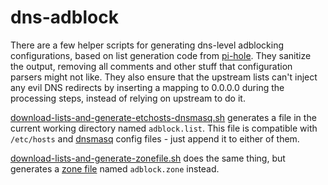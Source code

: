 # dns-adblock

There are a few helper scripts for generating dns-level adblocking configurations, based on list generation code from [pi-hole](https://pi-hole.net). They sanitize the output, removing all comments and other stuff that configuration parsers might not like. They also ensure that the upstream lists can't inject any evil DNS redirects by inserting a mapping to 0.0.0.0 during the processing steps, instead of relying on upstream to do it.

[download-lists-and-generate-etchosts-dnsmasq.sh](download-lists-and-generate-etchosts-dnsmasq.sh) generates a file in the current working directory named `adblock.list`. This file is compatible with `/etc/hosts` and [dnsmasq](http://www.thekelleys.org.uk/dnsmasq/doc.html) config files - just append it to either of them.

[download-lists-and-generate-zonefile.sh](download-lists-and-generate-zonefile.sh) does the same thing, but generates a [zone file](https://en.wikipedia.org/wiki/Zone_file) named `adblock.zone` instead.

